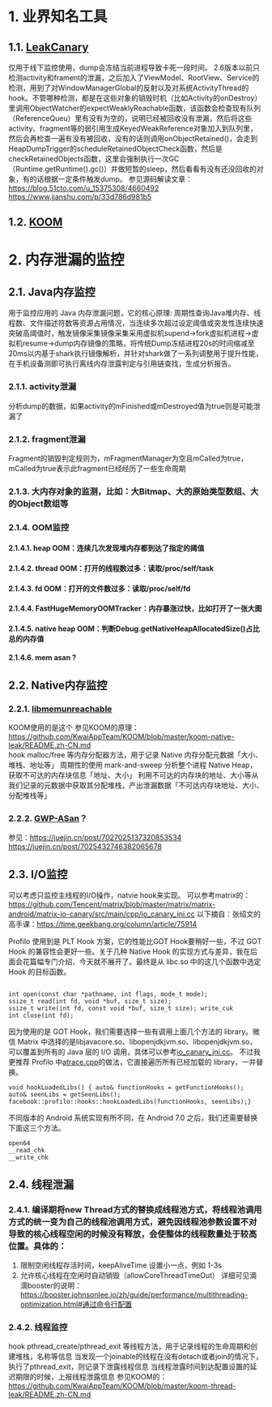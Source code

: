 # 1. 业界知名工具
## 1.1. [LeakCanary](https://github.com/square/leakcanary/)
仅用于线下监控使用，dump会冻结当前进程导致卡死一段时间。
2.6版本以前只检测activity和frament的泄漏，之后加入了ViewModel、RootView、Service的检测，用到了对WindowManagerGlobal的反射以及对系统ActivityThread的hook。不管哪种检测，都是在这些对象的销毁时机（比如Activity的onDestroy）里调用ObjectWatcher的expectWeaklyReachable函数，该函数会检查现有队列（ReferenceQueu）里有没有为空的，说明已经被回收没有泄漏，然后将这些activity、fragment等的弱引用生成KeyedWeakReference对象加入到队列里，然后会再检查一遍有没有被回收，没有的话则调用onObjectRetained()，会走到HeapDumpTrigger的scheduleRetainedObjectCheck函数，然后是checkRetainedObjects函数，这里会强制执行一次GC（Runtime.getRuntime().gc()）并做短暂的sleep，然后看看有没有还没回收的对象，有的话根据一定条件触发dump。
参见源码解读文章：  
https://blog.51cto.com/u_15375308/4660492
https://www.jianshu.com/p/33d786d981b5 
## 1.2. [KOOM](https://github.com/KwaiAppTeam/KOOM)
# 2. 内存泄漏的监控
## 2.1. Java内存监控
用于监控应用的 Java 内存泄漏问题，它的核心原理:
周期性查询Java堆内存、线程数、文件描述符数等资源占用情况，当连续多次超过设定阈值或突发性连续快速突破高阈值时，触发镜像采集镜像采集采用虚拟机supend->fork虚拟机进程->虚拟机resume->dump内存镜像的策略，将传统Dump冻结进程20s的时间缩减至20ms以内基于shark执行镜像解析，并针对shark做了一系列调整用于提升性能，在手机设备测即可执行离线内存泄露判定与引用链查找，生成分析报告。
### 2.1.1. activity泄漏
分析dump的数据，如果activity的mFinished或mDestroyed值为true则是可能泄漏了
### 2.1.2. fragment泄漏
Fragment的销毁判定规则为，mFragmentManager为空且mCalled为true，mCalled为true表示此fragment已经经历了一些生命周期
### 2.1.3. 大内存对象的监测，比如：大Bitmap、大的原始类型数组、大的Object数组等
### 2.1.4. OOM监控
#### 2.1.4.1. heap OOM：连续几次发现堆内存都到达了指定的阈值
#### 2.1.4.2. thread OOM：打开的线程数过多：读取/proc/self/task
#### 2.1.4.3. fd OOM：打开的文件数过多：读取/proc/self/fd
#### 2.1.4.4. FastHugeMemoryOOMTracker：内存暴涨过快，比如打开了一张大图  
#### 2.1.4.5. native heap OOM：判断Debug.getNativeHeapAllocatedSize()占比总的内存值
#### 2.1.4.6. mem asan ?
## 2.2. Native内存监控
### 2.2.1. [libmemunreachable](https://android.googlesource.com/platform/system/memory/libmemunreachable/+/master/README.md)
KOOM使用的是这个
参见KOOM的原理：https://github.com/KwaiAppTeam/KOOM/blob/master/koom-native-leak/README.zh-CN.md  
hook malloc/free 等内存分配器方法，用于记录 Native 内存分配元数据「大小、堆栈、地址等」
周期性的使用 mark-and-sweep 分析整个进程 Native Heap，获取不可达的内存块信息「地址、大小」
利用不可达的内存块的地址、大小等从我们记录的元数据中获取其分配堆栈，产出泄漏数据「不可达内存块地址、大小、分配堆栈等」
### 2.2.2. [GWP-ASan](https://developer.android.com/ndk/guides/gwp-asan)？
参见：https://juejin.cn/post/7027025137320853534
https://juejin.cn/post/7025432746382065678
## 2.3. I/O监控
可以考虑只监控主线程的I/O操作，natvie hook来实现。
可以参考matrix的：https://github.com/Tencent/matrix/blob/master/matrix/matrix-android/matrix-io-canary/src/main/cpp/io_canary_jni.cc
以下摘自：张绍文的高手课：https://time.geekbang.org/column/article/75914

Profilo 使用到是 PLT Hook 方案，它的性能比GOT Hook要稍好一些，不过 GOT Hook 的兼容性会更好一些。关于几种 Native Hook 的实现方式与差异，我在后面会花篇幅专门介绍，今天就不展开了。最终是从 libc.so 中的这几个函数中选定 Hook 的目标函数。
```

int open(const char *pathname, int flags, mode_t mode);
ssize_t read(int fd, void *buf, size_t size);
ssize_t write(int fd, const void *buf, size_t size); write_cuk
int close(int fd);
```
因为使用的是 GOT Hook，我们需要选择一些有调用上面几个方法的 library。微信 Matrix 中选择的是libjavacore.so、libopenjdkjvm.so、libopenjdkjvm.so，可以覆盖到所有的 Java 层的 I/O 调用，具体可以参考[io_canary_jni.cc](https://github.com/Tencent/matrix/blob/master/matrix/matrix-android/matrix-io-canary/src/main/cpp/io_canary_jni.cc)。
不过我更推荐 Profilo 中[atrace.cpp](https://github.com/facebookincubator/profilo/blob/main/cpp/atrace/Atrace.cpp#L172)的做法，它直接遍历所有已经加载的 library，一并替换。
```
void hookLoadedLibs() { auto& functionHooks = getFunctionHooks(); auto& seenLibs = getSeenLibs(); facebook::profilo::hooks::hookLoadedLibs(functionHooks, seenLibs);}
```
不同版本的 Android 系统实现有所不同，在 Android 7.0 之后，我们还需要替换下面这三个方法。
```
open64  
__read_chk  
__write_chk
```

## 2.4. 线程泄漏
### 2.4.1. 编译期将new Thread方式的替换成线程池方式，将线程池调用方式的统一变为自己的线程池调用方式，避免因线程池参数设置不对导致的核心线程空闲的时候没有释放，会使整体的线程数量处于较高位置。具体的：
1. 限制空闲线程存活时间，keepAliveTime 设置小一点，例如 1-3s
2. 允许核心线程在空闲时自动销毁（allowCoreThreadTimeOut）
详细可见滴滴booster的说明：https://booster.johnsonlee.io/zh/guide/performance/multithreading-optimization.html#通过命令行配置

### 2.4.2. 线程监控
hook pthread_create/pthread_exit 等线程方法，用于记录线程的生命周期和创建堆栈，名称等信息
当发现一个joinable的线程在没有detach或者join的情况下，执行了pthread_exit，则记录下泄露线程信息
当线程泄露时间到达配置设置的延迟期限的时候，上报线程泄露信息
参见KOOM的：https://github.com/KwaiAppTeam/KOOM/blob/master/koom-thread-leak/README.zh-CN.md
